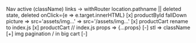 Nav active (className) links -> withRouter location.pathname || deleted state, deleted onClick={e => e.target.innerHTML} [x]
productById fallDown picture => src='assets/img...' => src='/assets/img...' [x]
productCart rename to index.js [x]
productCart // index.js props => {...props} [-]
stl => className [+]
img pagination / in big cart [-]